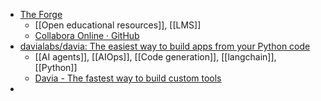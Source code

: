 - [The Forge](https://forge.libretexts.org/)
	- [[Open educational resources]], [[LMS]]
	- [Collabora Online · GitHub](https://github.com/CollaboraOnline)
- [davialabs/davia: The easiest way to build apps from your Python code](https://github.com/davialabs/davia)
	- [[AI agents]], [[AIOps]], [[Code generation]], [[langchain]], [[Python]]
	- [Davia - The fastest way to build custom tools](https://davia.ai/)
-